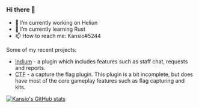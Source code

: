 ### Hi there 👋

- 🔭 I’m currently working on Heliun
- 🌱 I’m currently learning Rust
- 📫 How to reach me: Kansio#5244

Some of my recent projects:
- [Indium](https://github.com/ZonixUSNetwork/Indium) - a plugin which includes features such as staff chat, requests and reports.
- [CTF](https://github.com/ZonixUSNetwork/CTF) - a capture the flag plugin. This plugin is a bit incomplete, but does have most of the core gameplay features such as flag capturing and kits.

[![Kansio's GitHub stats](https://github-readme-stats.vercel.app/api?username=Kansioo&theme=dark)](https://github.com/anuraghazra/github-readme-stats)
